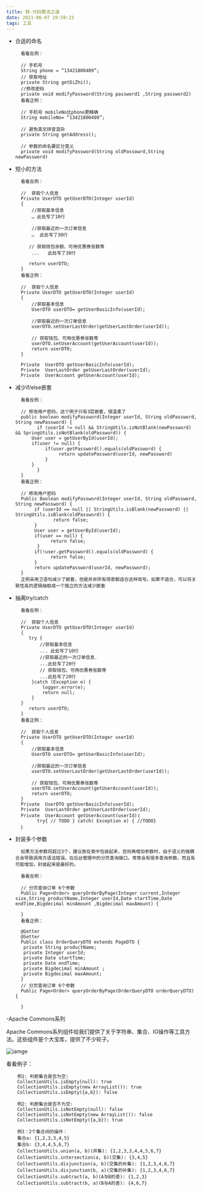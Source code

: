 ```yaml
---
title: 转-代码整洁之道
date: 2021-06-07 19:59:23
tags: 工具
---
```


- 合适的命名

		看看反例：

		// 手机号
		String phone = “13421800409”;
		// 获取地址
		private String getDiZhi();
		//修改密码
		private void modifyPassword(String password1 ,String password2)
		看看正例：

		// 手机号 mobileNo比phone更精确
		String mobileNo= “13421800409”;

		// 避免英文拼音混杂
		private String getAddress();

		// 参数的命名要区分意义
		private void modifyPassword(String oldPassowrd,String newPassword)

- 短小的方法

		看看反例：

		//  获取个人信息
		Private UserDTO getUserDTO(Integer userId)
		{
		    //获取基本信息 
		    … 此处写了10行

		    //获取最近的一次订单信息
		    …  此处写了30行

		   // 获取钱包余额、可用优惠券张数等
		    ...   此处写了30行

		   return userDTO;
		}
		看看正例：

		//  获取个人信息
		Private UserDTO getUserDTO(Integer userId)
		{
		    //获取基本信息 
		    UserDTO userDTO= getUserBasicInfo(userId);

		    //获取最近的一次订单信息
		    userDTO.setUserLastOrder(getUserLastOrder(userId));

		    // 获取钱包、可用优惠券张数等
		    userDTO.setUserAccount(getUserAccount(userId));  
		    return userDTO;
		}

		Private  UserDTO getUserBasicInfo(userId);
		Private  UserLastOrder getUserLastOrder(userId);
		Private  UserAccount getUserAccount(userId);


- 减少if/else嵌套

		看看反例：

		// 修改用户密码，这个例子只有3层嵌套，很温柔了
		public boolean modifyPassword(Integer userId, String oldPassword, String newPassword) {
		      if (userId != null && StringUtils.isNotBlank(newPassword) && SpringUtils.isNotBlank(oldPassword)) {
		    User user = getUserById(userId);
		    if(user != null) {
		         if(user.getPassword().equals(oldPassword) {
		              return updatePassword(userId, newPassword)
		         }
		    }
		      }
		}
		看看正例：

		// 修改用户密码 
		Public Boolean modifyPassword(Integer userId, String oldPassword, String newPassword) {
		     if (userId == null || StringUtils.isBlank(newPassword) || StringUtils.isBlank(oldPassword)) {
		            return false;
		     }
		     User user = getUserById(userId);
		     if(user == null) {
		           return false;
		      }
		     if(!user.getPassword().equals(oldPassword) {
		           return false;    
		     }
		     return updatePassword(userId, newPassword);
		}
		正例采用卫语句减少了嵌套，但是并非所有场景都适合这样改写。如果不适合，可以将关联性高的逻辑抽取成一个独立的方法减少嵌套


- 抽离try/catch

		看看反例：

		//  获取个人信息
		Private UserDTO getUserDTO(Integer userId)
		{
		   try { 
		       //获取基本信息 
		       ... 此处写了10行
		       //获取最近的一次订单信息.
		       ...此处写了20行
		       // 获取钱包、可用优惠券张数等
		       ...此处写了20行
		    }catch (Exception e) {
		        logger.error(e);
		        return null;
		    }
		}
		   return userDTO;
		}
		看看正例：

		//  获取个人信息
		Private UserDTO getUserDTO(Integer userId)
		{
		    //获取基本信息 
		    UserDTO userDTO= getUserBasicInfo(userId);

		    //获取最近的一次订单信息
		    userDTO.setUserLastOrder(getUserLastOrder(userId));

		    // 获取钱包、可用优惠券张数等
		    userDTO.setUserAccount(getUserAccount(userId));  
		    return userDTO;
		}
		Private  UserDTO getUserBasicInfo(userId);
		Private  UserLastOrder getUserLastOrder(userId);
		Private  UserAccount getUserAccount(userId)｛
		      try{ // TODO } catch( Exception e) { //TODO}
		｝


- 封装多个参数


		如果方法参数将超过3个，建议放在类中包装起来，否则再增加参数时，由于语义的强耦合会导致调用方语法错误。在后台管理中的分页查询接口，常常会有很多查询参数，而且有可能增加，封装起来是最好的。

		看看反例：

		// 分页查询订单 6个参数
		Public Page<Order> queryOrderByPage(Integer current,Integer size,String productName,Integer userId,Date startTime,Date endTime,Bigdecimal minAmount ,Bigdecimal maxAmount) {

		}
		看看正例：

		@Getter
		@Setter
		Public class OrderQueryDTO extends PageDTO {
		 private String productName;
		 private Integer userId;
		 private Date startTime;
		 private Date endTime;
		 private Bigdecimal minAmount ;
		 private Bigdecimal maxAmount;
		}
		// 分页查询订单 6个参数
		Public Page<Order> queryOrderByPage(OrderQueryDTO orderQueryDTO) {

		}

-Apache Commons系列

Apache Commons系列组件给我们提供了关于字符串、集合、IO操作等工具方法。这些组件是个大宝库，提供了不少轮子。

![iamge](https://pic4.zhimg.com/80/v2-f75a3f92e26abd000bef7ff65651886b_720w.jpg)

看看例子：

		例1: 判断集合是否为空:
		CollectionUtils.isEmpty(null): true
		CollectionUtils.isEmpty(new ArrayList()): true
		CollectionUtils.isEmpty({a,b}): false

		例2: 判断集合是否不为空:
		CollectionUtils.isNotEmpty(null): false
		CollectionUtils.isNotEmpty(new ArrayList()): false
		CollectionUtils.isNotEmpty({a,b}): true

		例3：2个集合间的操作： 
		集合a: {1,2,3,3,4,5}
		集合b: {3,4,4,5,6,7}
		CollectionUtils.union(a, b)(并集): {1,2,3,3,4,4,5,6,7}
		CollectionUtils.intersection(a, b)(交集): {3,4,5}
		CollectionUtils.disjunction(a, b)(交集的补集): {1,2,3,4,6,7}
		CollectionUtils.disjunction(b, a)(交集的补集): {1,2,3,4,6,7}
		CollectionUtils.subtract(a, b)(A与B的差): {1,2,3}
		CollectionUtils.subtract(b, a)(B与A的差): {4,6,7}
